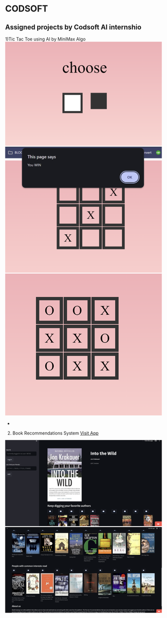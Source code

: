 # CODSOFT
Assigned projects by Codsoft AI internshio
-
1)Tic Tac Toe using AI by MiniMax Algo
<img src="https://github.com/tubakhxn/CODSOFT/blob/main/images/Screenshot%202024-05-13%20233339.png">
<img src="https://github.com/tubakhxn/CODSOFT/blob/main/images/Screenshot%202024-05-13%20233531.png">
<img src="https://github.com/tubakhxn/CODSOFT/blob/main/images/Screenshot%202024-05-13%20233403.png">

-
2) Book Recommendations System
<a href="https://book-recommender.streamlit.app/">Visit App</a>
<img src="https://github.com/tubakhxn/CODSOFT/blob/main/images/book.png">
<img src="https://github.com/tubakhxn/CODSOFT/blob/main/images/book2.png">





